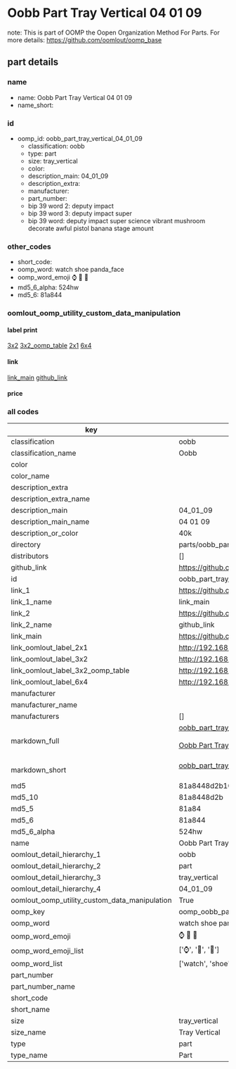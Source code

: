 # Oobb Part Tray Vertical 04 01 09  

note: This is part of OOMP the Oopen Organization Method For Parts. For more details: https://github.com/oomlout/oomp_base

##  part details





### name
* name: Oobb Part Tray Vertical 04 01 09
* name_short: 
### id
* oomp_id: oobb_part_tray_vertical_04_01_09
  * classification: oobb
  * type: part
  * size: tray_vertical
  * color: 
  * description_main: 04_01_09
  * description_extra: 
  * manufacturer: 
  * part_number: 
  * bip 39 word 2: deputy impact
  * bip 39 word 3: deputy impact super
  * bip 39 word: deputy impact super science vibrant mushroom decorate awful pistol banana stage amount

### other_codes
* short_code: 
* oomp_word: watch shoe panda_face
* oomp_word_emoji :watch: :shoe: :panda_face:
* md5_6_alpha: 524hw
* md5_6: 81a844






### oomlout_oomp_utility_custom_data_manipulation
#### label print
[3x2](http://192.168.1.245:1112/?label=oomp%20524hw)
[3x2_oomp_table](http://192.168.1.107:1112/?label=oomp%20524hw)
[2x1](http://192.168.1.242:1112/?label=oomp%20524hw)
[6x4](http://192.168.1.55:1112/?label=oomp%20524hw)    

#### link

[link_main](https://github.com/oomlout/oomlout_oomp_current_version_messy/tree/main/parts/oobb_part_tray_vertical_04_01_09) [github_link](https://github.com/oomlout/oomlout_oomp_part_src/tree/main/parts/oobb_part_tray_vertical_04_01_09)                             

#### price







### all codes 
| key | value |  
| --- | --- |  
| classification | oobb |  
| classification_name | Oobb |  
| color |  |  
| color_name |  |  
| description_extra |  |  
| description_extra_name |  |  
| description_main | 04_01_09 |  
| description_main_name | 04 01 09 |  
| description_or_color | 40k |  
| directory | parts/oobb_part_tray_vertical_04_01_09 |  
| distributors | [] |  
| github_link | https://github.com/oomlout/oomlout_oomp_part_src/tree/main/parts/oobb_part_tray_vertical_04_01_09 |  
| id | oobb_part_tray_vertical_04_01_09 |  
| link_1 | https://github.com/oomlout/oomlout_oomp_current_version_messy/tree/main/parts/oobb_part_tray_vertical_04_01_09 |  
| link_1_name | link_main |  
| link_2 | https://github.com/oomlout/oomlout_oomp_part_src/tree/main/parts/oobb_part_tray_vertical_04_01_09 |  
| link_2_name | github_link |  
| link_main | https://github.com/oomlout/oomlout_oomp_current_version_messy/tree/main/parts/oobb_part_tray_vertical_04_01_09 |  
| link_oomlout_label_2x1 | http://192.168.1.242:1112/?label=oomp%20524hw |  
| link_oomlout_label_3x2 | http://192.168.1.245:1112/?label=oomp%20524hw |  
| link_oomlout_label_3x2_oomp_table | http://192.168.1.107:1112/?label=oomp%20524hw |  
| link_oomlout_label_6x4 | http://192.168.1.55:1112/?label=oomp%20524hw |  
| manufacturer |  |  
| manufacturer_name |  |  
| manufacturers | [] |  
| markdown_full | [oobb_part_tray_vertical_04_01_09](https://github.com/oomlout/oomlout_oomp_current_version_messy/tree/main/parts/oobb_part_tray_vertical_04_01_09)<br>[](https://github.com/oomlout/oomlout_oomp_current_version_messy/tree/main/parts/oobb_part_tray_vertical_04_01_09)<br>[Oobb Part Tray Vertical 04 01 09](https://github.com/oomlout/oomlout_oomp_current_version_messy/tree/main/parts/oobb_part_tray_vertical_04_01_09)<br><br> |  
| markdown_short | [oobb_part_tray_vertical_04_01_09](https://github.com/oomlout/oomlout_oomp_current_version_messy/tree/main/parts/oobb_part_tray_vertical_04_01_09)<br><br> |  
| md5 | 81a8448d2b10a7224779bc0fb35c71da |  
| md5_10 | 81a8448d2b |  
| md5_5 | 81a84 |  
| md5_6 | 81a844 |  
| md5_6_alpha | 524hw |  
| name | Oobb Part Tray Vertical 04 01 09 |  
| oomlout_detail_hierarchy_1 | oobb |  
| oomlout_detail_hierarchy_2 | part |  
| oomlout_detail_hierarchy_3 | tray_vertical |  
| oomlout_detail_hierarchy_4 | 04_01_09 |  
| oomlout_oomp_utility_custom_data_manipulation | True |  
| oomp_key | oomp_oobb_part_tray_vertical_04_01_09 |  
| oomp_word | watch shoe panda_face |  
| oomp_word_emoji | :watch: :shoe: :panda_face: |  
| oomp_word_emoji_list | [':watch:', ':shoe:', ':panda_face:'] |  
| oomp_word_list | ['watch', 'shoe', 'panda_face'] |  
| part_number |  |  
| part_number_name |  |  
| short_code |  |  
| short_name |  |  
| size | tray_vertical |  
| size_name | Tray Vertical |  
| type | part |  
| type_name | Part |  
